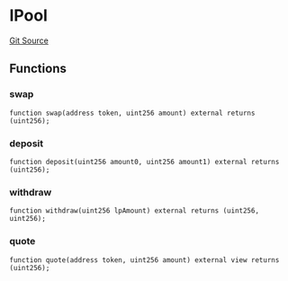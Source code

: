# IPool
[Git Source](https://github.com/typicalHuman/mini-dex/blob/17a070a04b17f7bc8f83d8447e027f6a248e4a0c/src\interfaces\IPool.sol)


## Functions
### swap


```solidity
function swap(address token, uint256 amount) external returns (uint256);
```

### deposit


```solidity
function deposit(uint256 amount0, uint256 amount1) external returns (uint256);
```

### withdraw


```solidity
function withdraw(uint256 lpAmount) external returns (uint256, uint256);
```

### quote


```solidity
function quote(address token, uint256 amount) external view returns (uint256);
```

